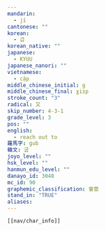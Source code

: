 ```yaml
---
mandarin:
  - jí
cantonese: ""
korean:
  - 급
korean_native: ""
japanese:
  - KYUU
japanese_nanori: ""
vietnamese:
  - cập
middle_chinese_initial: g
middle_chinese_final: ɣiɪp
stroke_count: "3"
radical: 又
skip_number: 4-3-1
grade_level: 3
pos: ""
english:
  - reach out to
羅馬字: gub
韓文: 굽
joyo_level: ""
hsk_level: ""
hanmun_edu_level: ""
danayo_id: 3048
mc_id: 90
graphemic_classification: 會意
stand_in: "TRUE"
aliases:
---
```

```meta-bind-embed
[[nav/char_info]]
```
